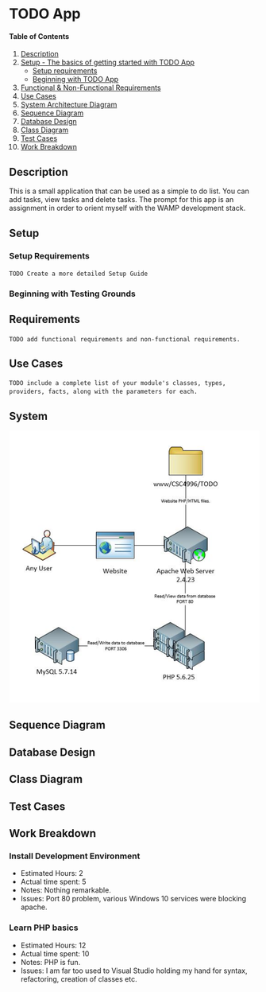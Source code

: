# TODO App

#### Table of Contents

1. [Description](#description)
2. [Setup - The basics of getting started with TODO App](#setup)
    * [Setup requirements](#setup-requirements)
    * [Beginning with TODO App](#beginning-with-TODO-App)
3. [Functional & Non-Functional Requirements](#requirements)
4. [Use Cases](#use-cases)
5. [System Architecture Diagram](#system)
6. [Sequence Diagram](#sequence-diagram)
7. [Database Design](#database-design)
8. [Class Diagram](#class-diagram)
9. [Test Cases](#test-cases)
10. [Work Breakdown](#work-breakdown)

## Description

This is a small application that can be used as a simple to do list. You can add tasks, view tasks and delete tasks. The prompt for this app is an assignment in order to orient myself with the WAMP development stack.

## Setup

### Setup Requirements

`TODO Create a more detailed Setup Guide`

### Beginning with Testing Grounds


## Requirements

`TODO add functional requirements and non-functional requirements.`

## Use Cases

`TODO include a complete list of your module's classes, types, providers, facts, along with the parameters for each.`

## System


![alt text](images/system_architecture_diagram.JPG)

## Sequence Diagram

## Database Design

## Class Diagram

## Test Cases

## Work Breakdown
### Install Development Environment
* Estimated Hours: 2
* Actual time spent: 5
* Notes: Nothing remarkable.
* Issues: Port 80 problem, various Windows 10 services were blocking apache.

### Learn PHP basics
* Estimated Hours: 12
* Actual time spent: 10
* Notes: PHP is fun.
* Issues: I am far too used to Visual Studio holding my hand for syntax, refactoring, creation of classes etc.
